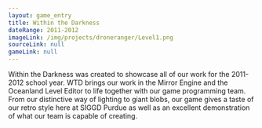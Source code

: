 ```yaml
---
layout: game_entry
title: Within the Darkness
dateRange: 2011-2012
imageLink: /img/projects/droneranger/Level1.png
sourceLink: null
gameLink: null
---
```

<!--Put description here:-->
Within the Darkness was created to showcase all of our work for the 2011-2012 school year. WTD brings our work in the Mirror Engine and the Oceanland Level Editor to life together with our game programming team. From our distinctive way of lighting to giant blobs, our game gives a taste of our retro style here at SIGGD Purdue as well as an excellent demonstration of what our team is capable of creating.